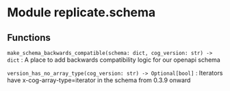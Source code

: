 Module replicate.schema
=======================

Functions
---------

    
`make_schema_backwards_compatible(schema: dict, cog_version: str) ‑> dict`
:   A place to add backwards compatibility logic for our openapi schema

    
`version_has_no_array_type(cog_version: str) ‑> Optional[bool]`
:   Iterators have x-cog-array-type=iterator in the schema from 0.3.9 onward